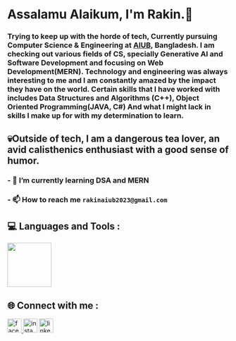 <h1 align="Left">Assalamu Alaikum, I'm Rakin.🙈</h1>

<!--## I'm a programmer continuously learning new things in the world of programming.-->

###  Trying to keep up with the horde of tech, Currently pursuing Computer Science & Engineering at [AIUB](https://www.aiub.edu/), Bangladesh. I am checking out various fields of CS, specially Generative AI and Software Development and focusing on Web Development(MERN). Technology and engineering was always interesting to me and I am constantly amazed by the impact they have on the world. Certain skills that I have worked with includes Data Structures and Algorithms (C++), Object Oriented Programming(JAVA, C#) And what I might lack in skills I make up for with my determination to learn. 

## 💀Outside of tech, I am a dangerous tea lover, an avid calisthenics enthusiast with a good sense of humor.

### - 🌱 I’m currently learning **DSA and MERN**

### - 📫 How to reach me ```rakinaiub2023@gmail.com```

<h2 align="left">💻 Languages and Tools :</h2>


<p align="left">
  <a href="https://skillicons.dev">
    <img src="https://skillicons.dev/icons?i=c,cpp,cs,java,html,css,bootstrap,js,vscode,visualstudio,python,pycharm&perline=12" height="100"/>
  </a>
</p>



<h2 align="left">🌐 Connect with me :</h2>
<div align="left">
  <a href="https://www.facebook.com/raiyenzayed.rakin/" target="_blank">
    <img src="https://img.shields.io/static/v1?message=Facebook&logo=facebook&label=&color=1877F2&logoColor=white&labelColor=&style=for-the-badge" height="32" alt="facebook logo"  />
  </a>
  <img src="https://img.shields.io/static/v1?message=Instagram&logo=instagram&label=&color=E4405F&logoColor=white&labelColor=&style=for-the-badge" height="32" alt="instagram logo"  />
  <img src="https://img.shields.io/static/v1?message=LinkedIn&logo=linkedin&label=&color=0077B5&logoColor=white&labelColor=&style=for-the-badge" height="32" alt="linkedin logo"  />
</div>

<!--<h2 align="left">📊 GitHub Information:</h2>

![raiyen-zayed-rakin's Stats](https://github-readme-stats.vercel.app/api?username=raiyen-zayed-rakin&theme=vue-dark&show_icons=true&hide_border=true&count_private=true)
![raiyen-zayed-rakin's Top Languages](https://github-readme-stats.vercel.app/api/top-langs/?username=raiyen-zayed-rakin&theme=vue-dark&show_icons=true&hide_border=true&layout=compact)
-->

<!--![raiyen-zayed-rakin's Top Languages](https://github-readme-stats.vercel.app/api/top-langs/?username=raiyen-zayed-rakin&theme=vue-dark&show_icons=true&hide_border=false&layout=compact)-->
<!--<img src='https://randommeme-five.vercel.app/' style="height: 400px;"/>-->

<!-- Proudly created with GPRM ( https://gprm.itsvg.in ) -->
